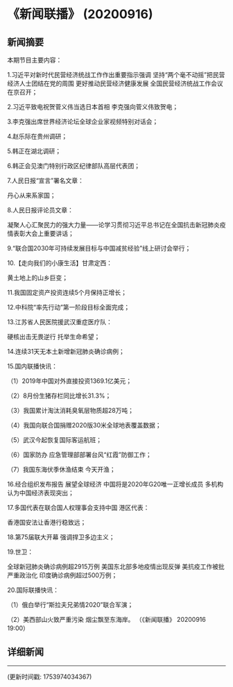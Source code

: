 # 《新闻联播》 (20200916)

## 新闻摘要

本期节目主要内容：


1.习近平对新时代民营经济统战工作作出重要指示强调 坚持“两个毫不动摇”把民营经济人士团结在党的周围 更好推动民营经济健康发展 全国民营经济统战工作会议在京召开；


2.习近平致电祝贺菅义伟当选日本首相 李克强向菅义伟致贺电；


3.李克强出席世界经济论坛全球企业家视频特别对话会；


4.赵乐际在贵州调研；


5.韩正在湖北调研；


6.韩正会见澳门特别行政区纪律部队高层代表团；


7.人民日报“宣言”署名文章：

丹心从来系家国；


8.人民日报评论员文章：

凝聚人心汇聚民力的强大力量——论学习贯彻习近平总书记在全国抗击新冠肺炎疫情表彰大会上重要讲话；


9.“联合国2030年可持续发展目标与中国减贫经验”线上研讨会举行；


10.【走向我们的小康生活】甘肃定西：

黄土地上的山乡巨变；


11.我国固定资产投资连续5个月保持正增长；


12.中科院“率先行动”第一阶段目标全面完成；


13.江苏省人民医院援武汉重症医疗队：

硬核出击无畏逆行 托举生命希望；


14.连续31天无本土新增新冠肺炎确诊病例；


15.国内联播快讯：


（1）2019年中国对外直接投资1369.1亿美元；


（2）8月份生猪存栏同比增长31.3%；


（3）我国累计淘汰消耗臭氧层物质超28万吨；


（4）我国向联合国捐赠2020版30米全球地表覆盖数据；


（5）武汉今起恢复国际客运航班；


（6）国家防办 应急管理部部署台风“红霞”防御工作；


（7）我国东海伏季休渔结束 今天开渔；


16.经合组织发布报告 展望全球经济 中国将是2020年G20唯一正增长成员 多机构认为中国经济表现突出；


17.多国代表在联合国人权理事会支持中国 港区代表：

香港国安法让香港行稳致远；


18.第75届联大开幕 强调捍卫多边主义；


19.世卫：

全球新冠肺炎确诊病例超2915万例 美国东北部多地疫情出现反弹 美抗疫工作被批严重政治化 印度确诊病例超过500万例；


20.国际联播快讯：


（1）俄白举行“斯拉夫兄弟情2020”联合军演；


（2）美西部山火致严重污染 烟尘飘至东海岸。
（《新闻联播》 20200916 19:00）

## 详细新闻

---

(更新时间戳: 1753974034367)

